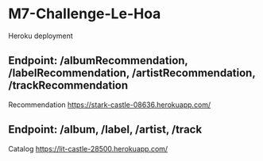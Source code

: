 # M7-Challenge-Le-Hoa

Heroku deployment

Endpoint: /albumRecommendation, /labelRecommendation, /artistRecommendation, /trackRecommendation
-------------
Recommendation
https://stark-castle-08636.herokuapp.com/

Endpoint: /album, /label, /artist, /track
-----------
Catalog
https://lit-castle-28500.herokuapp.com/
